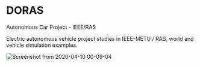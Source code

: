 # DORAS
Autonomous Car Project - IEEE/RAS

Electric autonomous vehicle project studies in IEEE-METU / RAS, world and vehicle simulation examples.

![Screenshot from 2020-04-10 00-09-04](https://github.com/yahyasungur/DORAS/assets/57198059/ea2a8054-e8bc-4fd7-9a04-e6057787d671)
